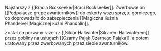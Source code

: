 Najstarszy z [[Bracia Rockseeker|Braci Rockseeker]]. Zwerbował on [[Podpalacze|grupę awanturników]] do eskorty wozu sprzętu górniczego, co doprowadziło do zabezpieczenia [[Magiczna Kuźnia Phandelver|Magicznej Kuźni Phandalin]].

Został on porwany razem z [[Sildar Hallwinter|Sildarem Hallwinterem]] przez gobliny na usługach [[Czarny Pająk|Czarnego Pająka]], a potem uratowany przez zwerbowanych przez siebie awanturników.